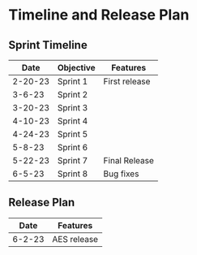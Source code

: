 Timeline and Release Plan
=====================================

## Sprint Timeline

| Date          | Objective    | Features       |
| ------------- | -------------| -------------  |
| 2-20-23       | Sprint 1     | First release  |  
| 3-6-23        | Sprint 2     |
| 3-20-23       | Sprint 3     |
| 4-10-23       | Sprint 4     |
| 4-24-23       | Sprint 5     |
| 5-8-23        | Sprint 6     |
| 5-22-23       | Sprint 7     | Final Release  |
| 6-5-23        | Sprint 8     | Bug fixes      |

## Release Plan

| Date          | Features       |
| ------------- | -------------  |
| 6-2-23        | AES release    | 